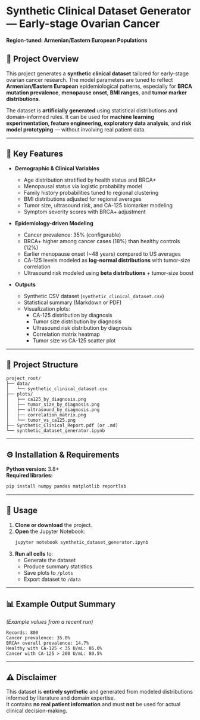 # Synthetic Clinical Dataset Generator — Early-stage Ovarian Cancer
**Region-tuned: Armenian/Eastern European Populations**

## 📌 Project Overview
This project generates a **synthetic clinical dataset** tailored for early-stage ovarian cancer research. The model parameters are tuned to reflect **Armenian/Eastern European** epidemiological patterns, especially for **BRCA mutation prevalence**, **menopause onset**, **BMI ranges**, and **tumor marker distributions**.

The dataset is **artificially generated** using statistical distributions and domain-informed rules. It can be used for **machine learning experimentation, feature engineering, exploratory data analysis**, and **risk model prototyping** — without involving real patient data.

---

## 🎯 Key Features
- **Demographic & Clinical Variables**
  - Age distribution stratified by health status and BRCA+
  - Menopausal status via logistic probability model
  - Family history probabilities tuned to regional clustering
  - BMI distributions adjusted for regional averages
  - Tumor size, ultrasound risk, and CA-125 biomarker modeling
  - Symptom severity scores with BRCA+ adjustment

- **Epidemiology-driven Modeling**
  - Cancer prevalence: 35% (configurable)
  - BRCA+ higher among cancer cases (18%) than healthy controls (12%)
  - Earlier menopause onset (~48 years) compared to US averages
  - CA-125 levels modeled as **log-normal distributions** with tumor-size correlation
  - Ultrasound risk modeled using **beta distributions** + tumor-size boost

- **Outputs**
  - Synthetic CSV dataset (`synthetic_clinical_dataset.csv`)
  - Statistical summary (Markdown or PDF)
  - Visualization plots:
    - CA-125 distribution by diagnosis
    - Tumor size distribution by diagnosis
    - Ultrasound risk distribution by diagnosis
    - Correlation matrix heatmap
    - Tumor size vs CA-125 scatter plot

---

## 📂 Project Structure
```plaintext
project_root/
├── data/
│   └── synthetic_clinical_dataset.csv
├── plots/
│   ├── ca125_by_diagnosis.png
│   ├── tumor_size_by_diagnosis.png
│   ├── ultrasound_by_diagnosis.png
│   ├── correlation_matrix.png
│   └── tumor_vs_ca125.png
├── Synthetic_Clinical_Report.pdf (or .md)
└── synthetic_dataset_generator.ipynb
```

---

## ⚙️ Installation & Requirements
**Python version:** 3.8+  
**Required libraries:**
```bash
pip install numpy pandas matplotlib reportlab
```

---

## 🚀 Usage
1. **Clone or download** the project.
2. **Open** the Jupyter Notebook:
   ```bash
   jupyter notebook synthetic_dataset_generator.ipynb
   ```
3. **Run all cells** to:
   - Generate the dataset
   - Produce summary statistics
   - Save plots to `/plots`
   - Export dataset to `/data`

---

## 📊 Example Output Summary
*(Example values from a recent run)*
```
Records: 800
Cancer prevalence: 35.0%
BRCA+ overall prevalence: 14.7%
Healthy with CA-125 < 35 U/mL: 86.0%
Cancer with CA-125 > 200 U/mL: 80.5%
```

---

## ⚠️ Disclaimer
This dataset is **entirely synthetic** and generated from modeled distributions informed by literature and domain expertise.  
It contains **no real patient information** and must **not** be used for actual clinical decision-making.

